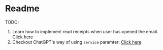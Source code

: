 # Readme

TODO:
1. Learn how to implement read receipts when user has opened the email. [Click here](https://stackoverflow.com/questions/46341772/receive-mail-read-receipt-nodejs)
2. Checkout ChatGPT's way of using `service` paramter: [Click here](https://chat.openai.com/share/a385d125-f036-4fc0-87ac-c4200ee58d05)
